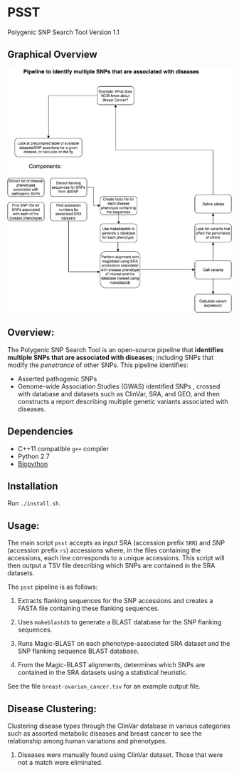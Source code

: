 # PSST
Polygenic SNP Search Tool Version 1.1

## Graphical Overview

![Workflow](/media/Polygenic_SNP_Search_Tool.png?raw=true "Workflow.png")

## Overview:

The Polygenic SNP Search Tool is an open-source pipeline that **identifies multiple SNPs that are associated with diseases**; including SNPs that modify the *penetrance* of other SNPs. This pipeline identifies:
* Asserted pathogenic SNPs
* Genome-wide Association Studies (GWAS) identified SNPs
, crossed with database and datasets such as ClinVar, SRA, and GEO, and then constructs a report describing multiple genetic variants associated with diseases.

## Dependencies
* C++11 compatible `g++` compiler
* Python 2.7
* [Biopython](http://biopython.org/)

## Installation
Run `./install.sh`.

## Usage:

The main script `psst` accepts as input SRA (accession prefix `SRR`) and SNP (accession prefix `rs`) accessions where, in the files containing the accessions, each line corresponds to a unique accessions.
This script will then output a TSV file describing which SNPs are contained in the SRA datasets.

The `psst` pipeline is as follows:

1. Extracts flanking sequences for the SNP accessions and creates a FASTA file containing these flanking sequences. 

2. Uses `makeblastdb` to generate a BLAST database for the SNP flanking sequences.

3. Runs Magic-BLAST on each phenotype-associated SRA dataset and the SNP flanking sequence BLAST database.

4. From the Magic-BLAST alignments, determines which SNPs are contained in the SRA datasets using a statistical heuristic.

See the file `breast-ovarian_cancer.tsv` for an example output file.

## Disease Clustering:

Clustering disease types through the ClinVar database in various categories such as assorted metabolic diseases and breast cancer to see the relationship among human variations and phenotypes. 

1. Diseases were manually found using ClinVar dataset. Those that were not a match were eliminated. 
